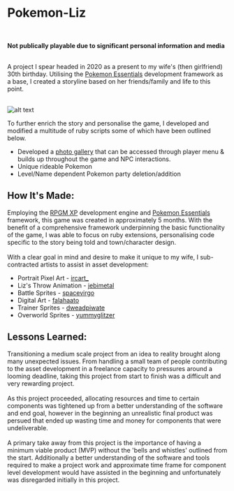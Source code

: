 # Pokemon-Liz
<br />

**Not publically playable due to significant personal information and media**

<br />
A project I spear headed in 2020 as a present to my wife's (then girlfriend) 30th birthday. Utilising the <a target="_blank" href="https://reliccastle.com/essentials/">Pokemon Essentials</a>
development framework as a base, I created a storyline based on her friends/family and life to this point.
<br />

<br />

![alt text](https://github.com/Pyr1te/Pokemon-Liz/blob/main/Pokemon-Liz-GIF.gif?raw=true)


To further enrich the story and personalise the game, I developed and modified a multitude of ruby scripts some of which have been 
outlined below. 
<ul>
  <li>Developed a <a target="_blank" href="https://github.com/Pyr1te/Pokemon-Liz/blob/main/Scripts/MD_PokeGallery.rb">photo gallery</a> that can be accessed through player menu & builds up throughout the game and NPC interactions.</li>
  <li>Unique rideable Pokemon</li>
  <li>Level/Name dependent Pokemon party deletion/addition</li>
</ul>

## How It's Made:

Employing the <a href="https://www.rpgmakerweb.com/products/rpg-maker-xp">RPGM XP</a> development engine and <a target="_blank" href="https://reliccastle.com/essentials/">Pokemon Essentials</a> 
framework, this game was created in approximately 5 months. With the benefit of a comprehensive framework underpinning the basic functionality of the game, I was able
to focus on ruby extensions, personalising code specific to the story being told and town/character design.
<br />
<br />
With a clear goal in mind and desire to make it unique to my wife, I sub-contracted artists to assist in asset development:
<ul>
  <li>Portrait Pixel Art - <a href="https://www.fiverr.com/ircart_/drawing-with-anime-pixelart-style?context_referrer=user_page&ref_ctx_id=1bd005a5756c8a0c1ba3af95ebfbc878&pckg_id=1&pos=1&imp_id=8d638a98-2c43-4625-bd33-d9b4276b3588">ircart_</a></li>
  <li>Liz's Throw Animation - <a href="https://www.fiverr.com/jebimetael/create-a-pokemon-style-trainer-sprite?source=order_page_summary_gig_link_title&funnel=cd6f81f4c5767b9f56ee33ad7d741ad7">jebimetal</a></li>
  <li>Battle Sprites - <a href="https://www.fiverr.com/spacevirgo/edit-a-custom-pokemon-trainer-sprite-for-you?source=order_page_summary_gig_link_title&funnel=d3416970d38aab3dd2b9c6dcb190fc79">spacevirgo</a></li>
  <li>Digital Art - <a href="https://www.fiverr.com/faiahaato/draw-pokemon-anime-battle-and-fakemon-fusion?source=order_page_summary_gig_link_title&funnel=313462c2daf4c0da5621ecc2206ea507">falahaato</a></li>
  <li>Trainer Sprites - <a href="https://www.fiverr.com/dweadpiwate/do-custom-trainer-sprites-and-cards?source=order_page_summary_gig_link_title&funnel=f7dd6a1f6e8058619362bec89f7a1f9f">dweadpiwate</a></li>
  <li>Overworld Sprites - <a href="https://www.fiverr.com/yummyglitzer/create-a-great-sprite-that-satisfies?source=order_page_summary_gig_link_title&funnel=edfd5c0a73a490e5bf45dfedee2a4782">yummyglitzer</a></li>
</ul>

## Lessons Learned:

Transitioning a medium scale project from an idea to reality brought along many unexpected issues. From handling a small team of people
contributing to the asset development in a freelance capacity to pressures around a looming deadline, taking this project from start to finish was a difficult and
very rewarding project.
<br />
<br />
As this project proceeded, allocating resources and time to certain components was tightened up from a better understanding of the software and end goal, however 
in the beginning an unrealistic final product was persued that ended up wasting time and money for components that were undeliverable. 
<br />
<br />
A primary take away from this project is the importance of having a minimum viable product (MVP) without the 'bells and whistles' outlined from the start. Additionally 
a better understanding of the software and tools required to make a project work and approximate time frame for component level development would have assisted in the beginning and 
unfortunately was disregarded initially in this project.
